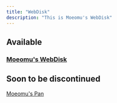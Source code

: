 ```yaml
---
title: "WebDisk"
description: "This is Moeomu's WebDisk"
---
```


## Available

### [Moeomu's WebDisk](https://disk.moeomu.com)

## Soon to be discontinued

[Moeomu's Pan](https://pan.moeomu.com)
